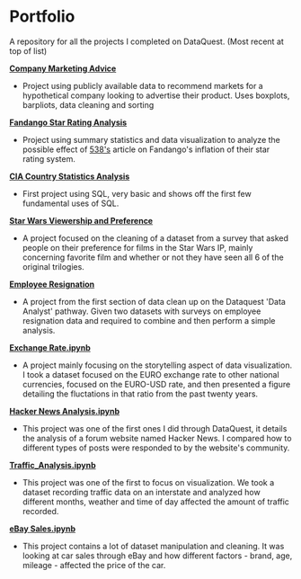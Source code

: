 # Portfolio

A repository for all the projects I completed on DataQuest. (Most recent at top of list)

[**Company Marketing Advice**](https://github.com/Chris-Raddatz/DataQuest-Projects/blob/main/Capstone%20Projects/Survey.ipynb)
- Project using publicly available data to recommend markets for a hypothetical company looking to advertise their product. Uses boxplots, barpliots, data cleaning and sorting

[**Fandango Star Rating Analysis**](https://github.com/Chris-Raddatz/DataQuest-Projects/blob/main/Capstone%20Projects/Movie%2BAnalysis.ipynb)
- Project using summary statistics and data visualization to analyze the possible effect of [538's](https://fivethirtyeight.com/features/fandango-movies-ratings/) article on Fandango's inflation of their star rating system.

[**CIA Country Statistics Analysis**](https://github.com/Chris-Raddatz/DataQuest-Projects/blob/main/Capstone%20Projects/CIA%2BData.ipynb)
- First project using SQL, very basic and shows off the first few fundamental uses of SQL.

[**Star Wars Viewership and Preference**](https://github.com/Chris-Raddatz/DataQuest-Projects/blob/main/Capstone%20Projects/starwars.ipynb)
- A project focused on the cleaning of a dataset from a survey that asked people on their preference for films in the Star Wars IP, mainly concerning favorite film and whether or not they have seen all 6 of the original trilogies. 

[**Employee Resignation**](https://github.com/ChrisRad21/DataQuest-Projects/blob/main/Capstone%20Projects/Employee.ipynb)
- A project from the first section of data clean up on the Dataquest 'Data Analyst' pathway. Given two datasets with surveys on employee resignation data and required to combine and then perform a simple analysis. 

[**Exchange Rate.ipynb**](https://github.com/ChrisRad21/DataQuest-Projects/blob/95a29ddcc6b27481942363890a642cc598992fa2/Exchange%20Rate.ipynb)
 - A project mainly focusing on the storytelling aspect of data visualization. I took a dataset focused on the EURO exchange rate to other national currencies, focused on the EURO-USD rate, and then presented a figure detailing the fluctations in that ratio from the past twenty years. 

[**Hacker News Analysis.ipynb**](https://github.com/ChrisRad21/DataQuest-Projects/blob/93755507bba14be9c9bd782285b5a8512bb90b9e/Hacker%20News%20Analysis)
- This project was one of the first ones I did through DataQuest, it details the analysis of a forum website named Hacker News. I compared how to different types of posts were responded to by the website's community.

[**Traffic_Analysis.ipynb**](https://github.com/ChrisRad21/DataQuest-Projects/blob/93755507bba14be9c9bd782285b5a8512bb90b9e/Traffic_Analysis.ipynb)
- This project was one of the first to focus on visualization. We took a dataset recording traffic data on an interstate and analyzed how different months, weather and time of day affected the amount of traffic recorded. 

[**eBay Sales.ipynb**](https://github.com/ChrisRad21/DataQuest-Projects/blob/93755507bba14be9c9bd782285b5a8512bb90b9e/eBay%20Sales)
- This project contains a lot of dataset manipulation and cleaning. It was looking at car sales through eBay and how different factors - brand, age, mileage - affected the price of the car. 
